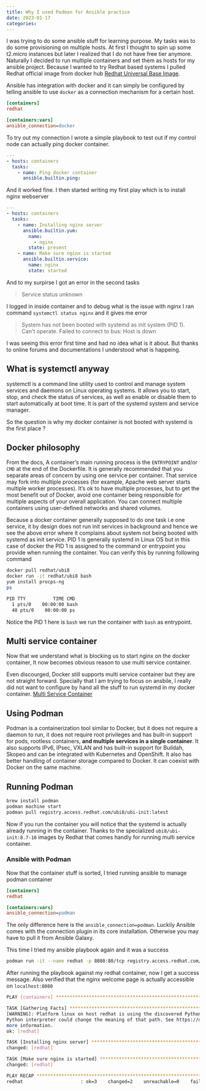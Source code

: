 ```yaml
---
title: Why I used Podman for Ansible practice
date: 2023-01-17
categories:
---
```


I was trying to do some ansible stuff for learning purpose. My tasks was to do some provisioning on multiple hosts. At first I thought to spin up some t2.micro instances but later I realized that I do not have free tier anymore. Naturally I decided to run multiple containers and set them as hosts for my ansible project. Because I wanted to try Redhat based systems I pulled Redhat official image from docker hub [Redhat Universal Base Image](https://hub.docker.com/r/redhat/ubi8).

Ansible has integration with docker and it can simply be configured by telling ansible to use `docker` as a connection mechanism for a certain host.

```ini
[containers]
redhat

[containers:vars]
ansible_connection=docker
```

To try out my connection I wrote a simple playbook to test out if my control node can actually ping docker container.

```yaml
---
- hosts: containers
  tasks:
    - name: Ping docker container
      ansible.builtin.ping:
```

And it worked fine.  I then started writing my first play which is to install nginx webserver 

```yaml
---
- hosts: containers
  tasks:
    - name: Installing nginx server
      ansible.builtin.yum:
        name:
          - nginx
        state: present
    - name: Make sure nginx is started
      ansible.builtin.service:
        name: nginx
        state: started
``` 

And to my surpirse I got an error in the second tasks

> Service status unknown

I logged in inside container and to debug what is the issue with nginx I ran command `systemctl status nginx` and it gives me error 

> System has not been booted with systemd as init system (PID 1). 
Can't operate. Failed to connect to bus: Host is down

I was seeing this error first time and had no idea what is it about. But thanks to online forums and documentations I understood what is happeing.

## What is systemctl anyway
systemctl is a command line utility used to control and manage system services and daemons on Linux operating systems. It allows you to start, stop, and check the status of services, as well as enable or disable them to start automatically at boot time. It is part of the systemd system and service manager.

So the question is why my docker container is not booted with systemd is the first place ?

## Docker philosophy
From the docs, A container’s main running process is the `ENTRYPOINT` and/or `CMD` at the end of the Dockerfile. It is generally recommended that you separate areas of concern by using one service per container. That service may fork into multiple processes (for example, Apache web server starts multiple worker processes). It’s ok to have multiple processes, but to get the most benefit out of Docker, avoid one container being responsible for multiple aspects of your overall application. You can connect multiple containers using user-defined networks and shared volumes.

Because a docker container generally supposed to do one task i.e one service, it by design does not run init services in background and hence we see the above error where it complains about system not being booted with systemd as init service. PID 1 is generally systemd in Linux OS but in this case of docker the PID 1 is assigned to the command or entrypoint you provide when running the container. You can verify this by running following command

```sh
docker pull redhat/ubi8
docker run -it redhat/ubi8 bash
yum install procps-ng
ps

PID TTY          TIME CMD
  1 pts/0    00:00:00 bash
  48 pts/0    00:00:00 ps
```

Notice the PID 1 here is `bash` we run the container with `bash` as entrypoint.

## Multi service container

Now that we understand what is blocking us to start nginx on the docker container, It now becomes obvious reason to use multi service container. 

Even discourged, Docker still supports multi service container but they are not straight forward. Specially that I am trying to focus on ansbile, I really did not want to configure by hand all the stuff to run systemd in my docker container. [Multi Service Container](https://docs.docker.com/config/containers/multi-service_container/)

## Using Podman
Podman is a containerization tool similar to Docker, but it does not require a daemon to run, it does not require root privileges and has built-in support for pods, rootless containers, **and multiple services in a single container**. It also supports IPv6, IPsec, VXLAN and has built-in support for Buildah, Skopeo and can be integrated with Kubernetes and OpenShift. It also has better handling of container storage compared to Docker. It can coexist with Docker on the same machine.


## Running Podman
```bash
brew install podman
podman machine start
podman pull registry.access.redhat.com/ubi8/ubi-init:latest
```

Now if you run the container you will notice that the systemd is actually already running in the container. Thanks to the specialized `ubi8/ubi-init:8.7-10` images by Redhat that comes handly for running multi service container.


### Ansible with Podman

Now that the container stuff is sorted, I tried running ansible to manage podman container 

```ini
[containers]
redhat

[containers:vars]
ansible_connection=podman
```

The only difference here is the `ansible_connection=podman`. Luckily Ansible comes with the connection plugin in its core installation. Otherwise you may have to pull it from Ansible Galaxy.

This time I tried my ansible playbook again and it was a success

```bash
podman run -it --name redhat -p 8080:80/tcp registry.access.redhat.com/ubi8/ubi-init
```

After running the playbook against my redhat container, now I get a success message. Also verified that the nginx welcome page is actually accessible on `localhost:8080`

```sh
PLAY [containers] ********************************************************************************************************************************************

TASK [Gathering Facts] ***************************************************************************************************************************************
[WARNING]: Platform linux on host redhat is using the discovered Python interpreter at /usr/libexec/platform-python, but future installation of another
Python interpreter could change the meaning of that path. See https://docs.ansible.com/ansible-core/2.13/reference_appendices/interpreter_discovery.html for
more information.
ok: [redhat]

TASK [Installing nginx server] *******************************************************************************************************************************
changed: [redhat]

TASK [Make sure nginx is started] ****************************************************************************************************************************
changed: [redhat]

PLAY RECAP ***************************************************************************************************************************************************
redhat                     : ok=3    changed=2    unreachable=0    failed=0    skipped=0    rescued=0    ignored=0
```

